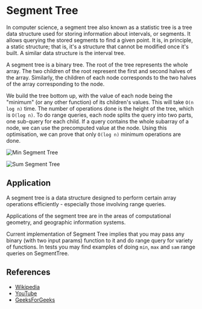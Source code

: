 # Segment Tree

In computer science, a segment tree also known as a statistic tree 
is a tree data structure used for storing information about intervals, 
or segments. It allows querying the stored segments to find 
a given point. It is, in principle, a static structure; that is, 
it's a structure that cannot be modified once it's built. A similar 
data structure is the interval tree.

A segment tree is a binary tree. The root of the tree represents the 
whole array. The two children of the root represent the 
first and second halves of the array. Similarly, the 
children of each node corresponds to the two halves of 
the array corresponding to the node.

We build the tree bottom up, with the value of each node 
being the "minimum" (or any other function) of its children's values. This will 
take `O(n log n)` time. The number 
of operations done is the height of the tree, which 
is `O(log n)`. To do range queries, each node splits the 
query into two parts, one sub-query for each child. 
If a query contains the whole subarray of a node, we 
can use the precomputed value at the node. Using this 
optimisation, we can prove that only `O(log n)` minimum 
operations are done.

![Min Segment Tree](https://www.geeksforgeeks.org/wp-content/uploads/RangeMinimumQuery.png)

![Sum Segment Tree](https://www.geeksforgeeks.org/wp-content/uploads/segment-tree1.png)

## Application

A segment tree is a data structure designed to perform 
certain array operations efficiently - especially those 
involving range queries.

Applications of the segment tree are in the areas of computational geometry, 
and geographic information systems.

Current implementation of Segment Tree implies that you may
pass any binary (with two input params) function to it and do range query for variety of functions.
In tests you may find examples of doing `min`, `max` and `sam` range
queries on SegmentTree.
 
## References

- [Wikipedia](https://en.wikipedia.org/wiki/Segment_tree)
- [YouTube](https://www.youtube.com/watch?v=ZBHKZF5w4YU&index=65&list=PLLXdhg_r2hKA7DPDsunoDZ-Z769jWn4R8)
- [GeeksForGeeks](https://www.geeksforgeeks.org/segment-tree-set-1-sum-of-given-range/)
